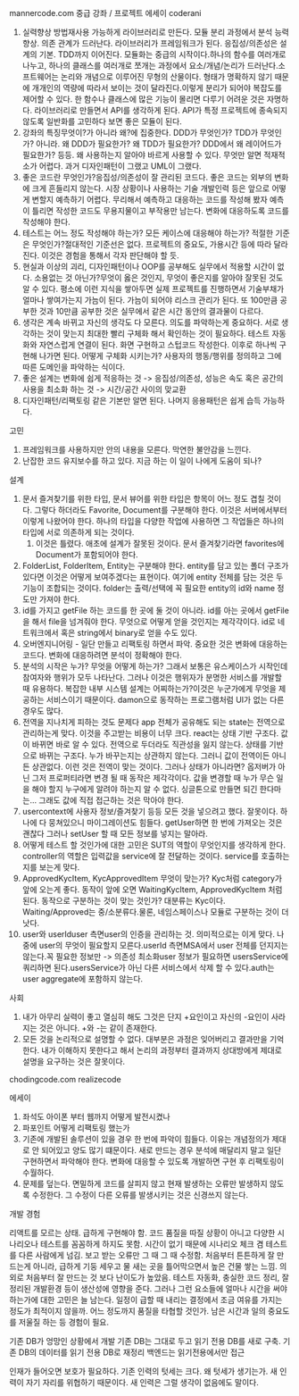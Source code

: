 mannercode.com 중급 강좌 / 프로젝트 에세이
coderani

1. 실력향상 방법재사용 가능하게 라이브러리로 만든다. 모듈 분리 과정에서 분석 능력 향상. 의존 관계가 드러난다. 라이브러리가 프레임워크가 된다. 응집성/의존성은 설계의 기본. TDD까지 이어진다. 모듈화는 중급의 시작이다.하나의 함수를 여러개로 나누고, 하나의 클래스를 여러개로 쪼개는 과정에서 요소/개념/논리가 드러난다.소프트웨어는 논리와 개념으로 이루어진 무형의 산물이다. 형태가 명확하지 않기 때문에 개개인의 역량에 따라서 보이는 것이 달라진다.이렇게 분리가 되어야 복잡도를 제어할 수 있다. 한 함수나 클래스에 많은 기능이 몰리면 다루기 어려운 것은 자명하다. 라이브러리로 만들면서 API를 생각하게 된다. API가 특정 프로젝트에 종속되지 않도록 일반화를 고민하다 보면 좋은 모듈이 된다.
2. 강좌의 특징무엇이?가 아니라 왜?에 집중한다. DDD가 무엇인가? TDD가 무엇인가? 아니라. 왜 DDD가 필요한가? 왜 TDD가 필요한가? DDD에서 왜 레이어드가 필요한가? 등등. 왜 사용하는지 알아야 바르게 사용할 수 있다. 무엇만 알면 적재적소가 어렵다. 과거 디자인패턴이 그랬고 UML이 그랬다.
3. 좋은 코드란 무엇인가?응집성/의존성이 잘 관리된 코드다. 좋은 코드는 외부의 변화에 크게 흔들리지 않는다. 시장 상황이나 사용하는 기술 개발인력 등은 앞으로 어떻게 변할지 예측하기 어렵다. 무리해서 예측하고 대응하는 코드를 작성해 봤자 예측이 틀리면 작성한 코드도 무용지물이고 부작용만 남는다. 변화에 대응하도록 코드를 작성해야 한다.
4. 테스트는 어느 정도 작성해야 하는가? 모든 케이스에 대응해야 하는가? 적절한 기준은 무엇인가?절대적인 기준선은 없다. 프로젝트의 중요도, 가용시간 등에 따라 달라진다. 이것은 경험을 통해서 각자 판단해야 할 듯.
5. 현실과 이상의 괴리, 디자인패턴이나 OOP를 공부해도 실무에서 적용할 시간이 없다. 소용없는 것 아닌가?무엇이 옳은 것인지, 무엇이 좋은지를 알아야 잘못된 것도 알 수 있다. 평소에 이런 지식을 쌓아두면 실제 프로젝트를 진행하면서 기술부채가 얼마나 쌓여가는지 가늠이 된다. 가늠이 되어야 리스크 관리가 된다. 또 100만큼 공부한 것과 10만큼 공부한 것은 실무에서 같은 시간 동안의 결과물이 다르다.
6. 생각은 계속 바뀌고 자신의 생각도 다 모른다. 의도를 파악하는게 중요하다. 서로 생각하는 것이 맞는지 최대한 빨리 구체화 해서 확인하는 것이 필요하다. 테스트 자동화와 자연스럽게 연결이 된다. 화면 구현하고 스텁코드 작성한다. 이후로 하나씩 구현해 나가면 된다. 어떻게 구체화 시키는가? 사용자의 행동/행위를 정의하고 그에 따른 도메인을 파악하는 식이다.
7. 좋은 설계는 변화에 쉽게 적응하는 것 -> 응집성/의존성, 성능은 속도 혹은 공간의 사용을 최소화 하는 것 -> 시간/공간 사이의 맞교환
8. 디자인패턴/리팩토링 같은 기본만 알면 된다. 나머지 응용패턴은 쉽게 습득 가능하다.

고민
1. 프레임워크를 사용하지만 안의 내용을 모른다. 막연한 불안감을 느낀다.
2. 난잡한 코드 유지보수를 하고 있다. 지금 하는 이 일이 나에게 도움이 되나?

설계
1. 문서 즐겨찾기를 위한 타입, 문서 뷰어를 위한 타입은 항목이 어느 정도 겹칠 것이다. 그렇다 하더라도 Favorite, Document를 구분해야 한다. 이것은 서버에서부터 이렇게 나왔어야 한다. 하나의 타입을 다양한 작업에 사용하면 그 작업들은 하나의 타입에 서로 의존하게 되는 것이다.
    1. 이것은 틀렸다. 애초에 설계가 잘못된 것이다. 문서 즐겨찾기라면 favorites에 Document가 포함되어야 한다.
2. FolderList, FolderItem, Entity는 구분해야 한다. entity를 담고 있는 폴더 구조가 있다면 이것은 어떻게 보여주겠다는 표현이다. 여기에 entity 전체를 담는 것은 두 기능이 조합되는 것이다. folder는 출력/선택에 꼭 필요한 entity의 id와 name 정도만 가져야 한다.
3. id를 가지고 getFile 하는 코드를 한 곳에 둘 것이 아니라. id를 아는 곳에서 getFile을 해서 file을 넘겨줘야 한다. 무엇으로 어떻게 얻을 것인지는 제각각이다. id로 네트워크에서 혹은 string에서 binary로 얻을 수도 있다.
4. 오버엔지니어링 - 일단 만들고 리팩토링 하면서 파악. 중요한 것은 변화에 대응하는 코드다.  변화에 대응하려면 분석이 정확해야 한다.
5. 분석의 시작은 누가? 무엇을 어떻게 하는가? 그래서 보통은 유스케이스가 시작인데 참여자와 행위가 모두 나타난다. 그러나 이것은 행위자가 분명한 서비스를 개발할 때 유용하다. 복잡한 내부 시스템 설계는 어찌하는가?이것은 누군가에게 무엇을 제공하는 서비스이기 때문이다. damon으로 동작하는 프로그램처럼 UI가 없는 다른 경우도 많다.
6. 전역을 지나치게 피하는 것도 문제다 app 전체가 공유해도 되는 state는 전역으로 관리하는게 맞다. 이것을 주고받는 비용이 너무 크다. react는 상태 기반 구조다. 값이 바뀌면 바로 알 수 있다. 전역으로 두더라도 직관성을 잃지 않는다. 상태를 기반으로 바뀌는 구조다. 누가 바꾸는지는 상관하지 않는다. 그러니 값이 전역이든 아니든 상관없다. 이런 것은 전역이 맞는 것이다. 그러나 상태가 아니라면? 옵저버가 아닌 그저 프로퍼티라면 변경 될 때 동작은 제각각이다.  값을 변경할 때 누가 무슨 일을 해야 할지 누구에게 알려야 하는지 알 수 없다. 싱글톤으로 만들면 되긴 한다마는... 그래도 값에 직접 접근하는 것은 막아야 한다.
7. usercontext에 사용자 정보/즐겨찾기 등등 모든 것을 넣으려고 했다. 잘못이다. 하나에 다 뭉쳐있으니 마이그레이션도 힘들다. getUser하면 한 번에 가져오는 것은 괜찮다 그러나 setUser 할 때 모든 정보를 넣지는 말아라.
8. 어떻게 테스트 할 것인가에 대한 고민은 SUT의 역할이 무엇인지를 생각하게 한다. controller의 역할은 입력값을 service에 잘 전달하는 것이다. service를 호출하는 지를 보는게 맞다.
9. ApprovedKycItem, KycApprovedItem 무엇이 맞는가? Kyc처럼 category가 앞에 오는게 좋다. 동작이 앞에 오면 WaitingKycItem, ApprovedKycItem 처럼 된다. 동작으로 구분하는 것이 맞는 것인가? 대분류는 Kyc이다. Waiting/Approved는 중/소분류다.물론, 네임스페이스나 모듈로 구분하는 것이 더 낫다.
10. user와 userIduser 측면user의 인증을 관리하는 것. 의미적으로는 이게 맞다. 나중에 user의 무엇이 필요할지 모른다.userId 측면MSA에서 user 전체를 던지지는 않는다.꼭 필요한 정보만 -> 의존성 최소화user 정보가 필요하면 usersService에 쿼리하면 된다.usersService가 아닌 다른 서비스에서 삭제 할 수 있다.auth는 user aggregate에 포함하지 않는다.



사회
1. 내가 아무리 실력이 좋고 열심히 해도 그것은 단지 +요인이고 자신의 -요인이 사라지는 것은 아니다. +와 -는 같이 존재한다.
2. 모든 것을 논리적으로 설명할 수 없다. 대부분은 과정은 잊어버리고 결과만을 기억한다. 내가 이해하지 못한다고 해서 논리의 과정부터 결과까지 상대방에게 제대로 설명을 요구하는 것은 잘못이다.

chodingcode.com
realizecode

에세이
1. 좌석도 아이폰 부터 웹까지 어떻게 발전시켰나
2. 파포인트 어떻게 리팩토링 했는가
3. 기존에 개발된 솔루션이 있을 경우 한 번에 파악이 힘들다. 이유는 개념정의가 제대로 안 되어있고 양도 많기 떄문이다. 새로 만드는 경우 분석에 매달리지 말고 일단 구현하면서 파악해야 한다. 변화에 대응할 수 있도록 개발하면 구현 후 리팩토링이 수월하다.
4. 문제를 덮는다. 면밀하게 코드를 살피지 않고 현재 발생하는 오류만 발생하지 않도록 수정한다. 그 수정이 다른 오류를 발생시키는 것은 신경쓰지 않는다.

개발 경험

리액트를 모르는 상태.
급하게 구현해야 함.
코드 품질을 따질 상황이 아니고 다양한 시나리오나 테스트를 꼼꼼하게 하지도 못함.
시간이 없기 때문에 시나리오 체크 겸 테스트를 다른 사람에게 넘김.
보고 받는 오류만 그 때 그 때 수정함.
처음부터 튼튼하게 잘 만드는게 아니라, 급하게 기둥 세우고 물 새는 곳을 틀어막으면서 높은 건물 쌓는 느낌.
의외로 처음부터 잘 만드는 것 보다 난이도가 높았음.
테스트 자동화, 충실한 코드 정리, 잘 정리된 개발환경 등이 생산성에 영향을 준다.
그러나 그런 요소들에 얼마나 시간을 써야 하는가에 대한 고민은 늘 남는다.
일정이 급할 때 내리는 결정에서 조금 여유를 가지는 정도가 최적이지 않을까.
어느 정도까지 품질을 타협할 것인가. 남은 시간과 일의 중요도를 저울질 하는 등 경험이 필요.


기존 DB가 엉망인 상황에서 개발
기존 DB는 그대로 두고 읽기 전용 DB를 새로 구축.
기존 DB의 데이터를 읽기 전용 DB로 재정리
백엔드는 읽기전용에서만 접근

인재가 들어오면 보호가 필요하다.
기존 인력의 텃세는 크다.
왜 텃세가 생기는가. 새 인력이 자기 자리를 위협하기 때문이다.
새 인력은 그럴 생각이 없음에도 말이다.

